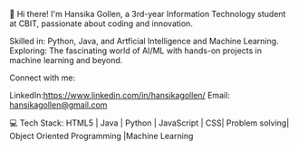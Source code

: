 👋 Hi there!
I'm Hansika Gollen, a 3rd-year Information Technology student at CBIT, passionate about coding and innovation.

Skilled in: Python, Java, and Artficial Intelligence and Machine Learning.
Exploring: The fascinating world of AI/ML with hands-on projects in machine learning and beyond.

Connect with me:

LinkedIn:https://www.linkedin.com/in/hansikagollen/
Email: hansikagollen@gmail.com

💻 Tech Stack:
HTML5 | Java | Python | JavaScript | CSS| Problem solving| Object Oriented Programming |Machine Learning

<!--
**hansikagollen/HansikaGollen** is a ✨ _special_ ✨ repository because its `README.md` (this file) appears on your GitHub profile.

Here are some ideas to get you started:

- 🔭 I’m currently working on ...
- 🌱 I’m currently learning ...
- 👯 I’m looking to collaborate on ...
- 🤔 I’m looking for help with ...
- 💬 Ask me about ...
- 📫 How to reach me: ...
- 😄 Pronouns: ...
- ⚡ Fun fact: ...
-->
